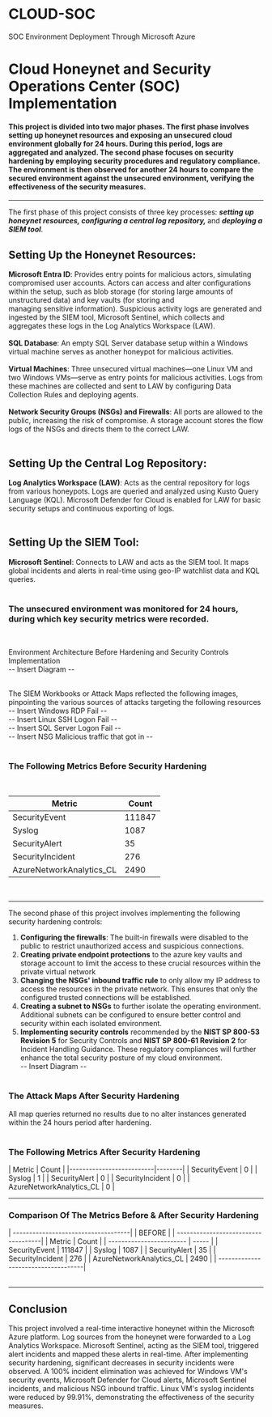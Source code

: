 # CLOUD-SOC
SOC Environment Deployment Through Microsoft Azure

<h1>Cloud Honeynet and Security Operations Center (SOC) Implementation</h1>

<h4>This project is divided into two major phases. The first phase involves setting up honeynet resources and exposing an unsecured cloud environment globally for 24 hours. During this period, logs are aggregated and analyzed. The second phase focuses on security hardening by employing security procedures and regulatory compliance. The environment is then observed for another 24 hours to compare the secured environment against the unsecured environment, verifying the effectiveness of the security measures.</h4><hr>

The first phase of this project consists of three key processes: <i><b>setting up honeynet resources, configuring a central log repository, </i></b>and <b><i>deploying a SIEM tool</i></b>.

<h2>Setting Up the Honeynet Resources:</h2>

<b>Microsoft Entra ID</b>: Provides entry points for malicious actors, simulating compromised user accounts. Actors can access and alter configurations within the setup, such as blob storage (for storing large amounts of unstructured data) and key vaults (for storing and <br> managing sensitive information). Suspicious activity logs are generated and ingested by the SIEM tool, Microsoft Sentinel, which collects and aggregates these logs in the Log Analytics Workspace (LAW).<br><br>
<b>SQL Database</b>: An empty SQL Server database setup within a Windows virtual machine serves as another honeypot for malicious activities.<br><br>
<b>Virtual Machines</b>: Three unsecured virtual machines—one Linux VM and two Windows VMs—serve as entry points for malicious activities. Logs from these machines are collected and sent to LAW by configuring Data Collection Rules and deploying agents.<br><br>
<b>Network Security Groups (NSGs) and Firewalls</b>: All ports are allowed to the public, increasing the risk of compromise. A storage account stores the flow logs of the NSGs and directs them to the correct LAW.<br><br>

<h2>Setting Up the Central Log Repository:</h2>

<b>Log Analytics Workspace (LAW)</b>: Acts as the central repository for logs from various honeypots. Logs are queried and analyzed using Kusto Query Language (KQL). Microsoft Defender for Cloud is enabled for LAW for basic security setups and continuous exporting of logs.<br><br>

<h2>Setting Up the SIEM Tool:</h2>

<b>Microsoft Sentinel</b>: Connects to LAW and acts as the SIEM tool. It maps global incidents and alerts in real-time using geo-IP watchlist data and KQL queries.<br><br>

<h3>The unsecured environment was monitored for 24 hours, during which key security metrics were recorded.</h3><br>

Environment Architecture Before Hardening and Security Controls Implementation<br>
-- Insert Diagram -- <br><br>

The SIEM Workbooks or Attack Maps reflected the following images, pinpointing the various sources of attacks targeting the following resources<br>
-- Insert Windows RDP Fail --<br>
-- Insert Linux SSH Logon Fail --<br>
-- Insert SQL Server Logon Fail --<br>
-- Insert NSG Malicious traffic that got in --<br><br>

<h3>The Following Metrics Before Security Hardening</h3><br>

| Metric                   | Count  |
|--------------------------|--------|
| SecurityEvent            | 111847 |
| Syslog                   | 1087   |
| SecurityAlert            | 35     |
| SecurityIncident         | 276    |
| AzureNetworkAnalytics_CL | 2490   |



<br><hr>

The second phase of this project involves implementing the following security hardening controls:
1. <b>Configuring the firewalls</b>: The built-in firewalls were disabled to the public to restrict unauthorized access and suspicious connections.
2. <b>Creating private endpoint protections</b> to the azure key vaults and storage account to limit the access to these crucial resources within the private virtual network
3. <b>Changing the NSGs' inbound traffic rule</b> to only allow my IP address to access the resources in the private network. This ensures that only the configured trusted connections will be established. 
4. <b>Creating a subnet to NSGs</b> to further isolate the operating environment. Additional subnets can be configured to ensure better control and security within each isolated environment.
5. <b>Implementing security controls</b> recommended by the <b>NIST SP 800-53 Revision 5</b> for Security Controls and <b>NIST SP 800-61 Revision 2</b> for Incident Handling Guidance. These regulatory compliances will further enhance the total security posture of my cloud environment. <br>
-- Insert Diagram -- <br><br>

<h3>The Attack Maps After Security Hardening</h3>
All map queries returned no results due to no alter instances generated within the 24 hours period after hardening.<br><br>

<h3>The Following Metrics After Security Hardening</h3>
| Metric                   | Count  |
|--------------------------|--------|
| SecurityEvent            | 0      |
| Syslog                   | 1      |
| SecurityAlert            | 0      |
| SecurityIncident         | 0      |
| AzureNetworkAnalytics_CL | 0      |
<br><hr>

<h3>Comparison Of The Metrics Before & After Security Hardening</h3>
| ------------------------------------|
| BEFORE                              |
| ------------------------------------|
| Metric                   | Count    |
| ------------------------ | -----    |
| SecurityEvent            | 111847   |
| Syslog                   | 1087     |
| SecurityAlert            | 35       |
| SecurityIncident         | 276      |
| AzureNetworkAnalytics_CL | 2490     |
| ------------------------------------|
<br><br><hr>

<h2>Conclusion</h2>
This project involved a real-time interactive honeynet within the Microsoft Azure platform. Log sources from the honeynet were forwarded to a Log Analytics Workspace. Microsoft Sentinel, acting as the SIEM tool, triggered alert incidents and mapped these alerts in real-time. After implementing security hardening, significant decreases in security incidents were observed. A 100% incident elimination was achieved for Windows VM's security events, Microsoft Defender for Cloud alerts, Microsoft Sentinel incidents, and malicious NSG inbound traffic. Linux VM's syslog incidents were reduced by 99.91%, demonstrating the effectiveness of the security measures.




